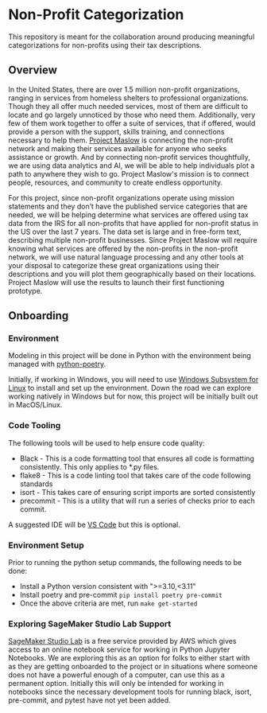 # Non-Profit Categorization

This repository is meant for the collaboration around producing meaningful categorizations for non-profits using their tax descriptions.

## Overview

In the United States, there are over 1.5 million non-profit organizations, ranging in services from homeless shelters to professional organizations. Though they all offer much needed services, most of them are difficult to locate and go largely unnoticed by those who need them. Additionally, very few of them work together to offer a suite of services, that if offered, would provide a person with the support, skills training, and connections necessary to help them. [Project Maslow](https://www.projectmaslow.org/) is connecting the non-profit network and making their services available for anyone who seeks assistance or growth. And by connecting non-profit services thoughtfully, we are using data analytics and AI, we will be able to help individuals plot a path to anywhere they wish to go. Project Maslow's mission is to connect people, resources, and community to create endless opportunity.

For this project, since non-profit organizations operate using mission statements and they don’t have the published service categories that are needed, we will be helping determine what services are offered using tax data from the IRS for all non-profits that have applied for non-profit status in the US over the last 7 years. The data set is large and in free-form text, describing multiple non-profit businesses. Since Project Maslow will require knowing what services are offered by the non-profits in the non-profit network, we will use natural language processing and any other tools at your disposal to categorize these great organizations using their descriptions and you will plot them geographically based on their locations. Project Maslow will use the results to launch their first functioning prototype.

## Onboarding

### Environment

Modeling in this project will be done in Python with the environment being managed with [python-poetry](https://python-poetry.org/).

Initially, if working in Windows, you will need to use [Windows Subsystem for Linux](https://docs.microsoft.com/en-us/windows/wsl/about) to install and set up the environment.  Down the road we can explore working natively in Windows but for now, this project will be initially built out in MacOS/Linux.

### Code Tooling

The following tools will be used to help ensure code quality:

* Black - This is a code formatting tool that ensures all code is formatting consistently. This only applies to *.py files.
* flake8 - This is a code linting tool that takes care of the code following standards
* isort - This takes care of ensuring script imports are sorted consistently
* precommit - This is a utility that will run a series of checks prior to each commit.

A suggested IDE will be [VS Code](https://code.visualstudio.com/) but this is optional.

### Environment Setup

Prior to running the python setup commands, the following needs to be done:

* Install a Python version consistent with ">=3.10,<3.11"
* Install poetry and pre-commit `pip install poetry pre-commit`
* Once the above criteria are met, run `make get-started`

### Exploring SageMaker Studio Lab Support

[SageMaker Studio Lab](https://studiolab.sagemaker.aws/) is a free service provided by AWS which gives access to an online notebook service for working in Python Jupyter Notebooks.  We are exploring this as an option for folks to either start with as they are getting onboarded to the project or in situations where someone does not have a powerful enough of a computer, can use this as a permanent option.  Initially this will only be intended for working in notebooks since the necessary development tools for running black, isort, pre-commit, and pytest have not yet been added.